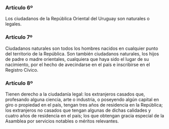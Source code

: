 ### Artículo 6º ###

Los ciudadanos de la República Oriental del Uruguay son naturales o legales.

### Artículo 7º ###

Ciudadanos naturales son todos los hombres nacidos en cualquier punto del territorio de la República.
Son también ciudadanos naturales, los hijos de padre o madre orientales, cualquiera que haya sido el lugar de su nacimiento, por el hecho de avecindarse en el país e inscribirse en el Registro Cívico.

### Artículo 8º ###

Tienen derecho a la ciudadanía legal: los extranjeros casados que, profesando alguna ciencia, arte o industria, o poseyendo algún capital en giro o propiedad en el país, tengan tres años de residencia en la República; los extranjeros no casados que tengan algunas de dichas calidades y cuatro años de residencia en el país; los que obtengan gracia especial de la Asamblea por servicios notables o méritos relevantes.
